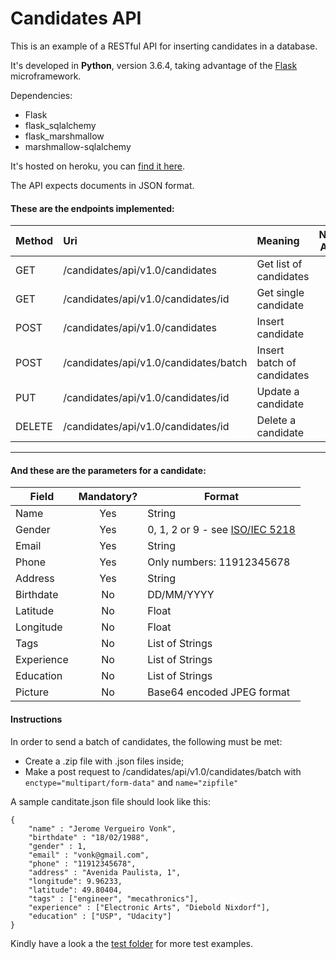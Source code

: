 # Candidates API
This is an example of a RESTful API for inserting candidates in a database.

It's developed in **Python**, version 3.6.4, taking advantage of the [Flask](http://flask.pocoo.org/) microframework.

Dependencies:

- Flask
- flask_sqlalchemy
- flask_marshmallow
- marshmallow-sqlalchemy

It's hosted on heroku, you can [find it here](https://candidates-api.herokuapp.com/).

The API expects documents in JSON format.

#### These are the endpoints implemented:

| Method | Uri                                   | Meaning                    | Needs Auth? |
| ------ | :------------------------------------ | :------------------------- | :------------------------: |
| GET    | /candidates/api/v1.0/candidates       | Get list of candidates     |No|
| GET    | /candidates/api/v1.0/candidates/id    | Get single candidate       |No|
| POST   | /candidates/api/v1.0/candidates       | Insert candidate           |No|
| POST   | /candidates/api/v1.0/candidates/batch | Insert batch of candidates |No|
| PUT    | /candidates/api/v1.0/candidates/id    | Update a candidate         |Yes|
| DELETE | /candidates/api/v1.0/candidates/id    | Delete a candidate         |Yes|

------

#### And these are the parameters for a candidate:

| Field      | Mandatory? | Format                                                       |
| ---------- | :--------: | ------------------------------------------------------------ |
| Name       |    Yes     | String                                                       |
| Gender     |    Yes     | 0, 1, 2 or 9 - see [ISO/IEC 5218](https://en.wikipedia.org/wiki/ISO/IEC_5218) |
| Email      |    Yes     | String                                                       |
| Phone      |    Yes     | Only numbers: 11912345678                                    |
| Address    |    Yes     | String                                                       |
| Birthdate  |     No     | DD/MM/YYYY                                                   |
| Latitude   |     No     | Float                                                        |
| Longitude  |     No     | Float                                                        |
| Tags       |     No     | List of Strings                                              |
| Experience |     No     | List of Strings                                              |
| Education  |     No     | List of Strings                                              |
| Picture    |     No     | Base64 encoded JPEG format                                   |

#### Instructions

In order to send a batch of candidates, the following must be met:

- Create a .zip file with .json files inside;
- Make a post request to /candidates/api/v1.0/candidates/batch with `enctype="multipart/form-data"` and `name="zipfile"`

A sample canditate.json file should look like this:
```
{
	"name" : "Jerome Vergueiro Vonk",
	"birthdate" : "18/02/1988",
	"gender" : 1,
	"email" : "vonk@gmail.com",
	"phone" : "11912345678",
	"address" : "Avenida Paulista, 1",
	"longitude": 9.96233,
    "latitude": 49.80404,
    "tags" : ["engineer", "mecathronics"],
    "experience" : ["Electronic Arts", "Diebold Nixdorf"],
    "education" : ["USP", "Udacity"]
}
```
Kindly have a look a the [test folder](https://github.com/jeromevonk/candidates-api/tree/master/test) for more test examples.